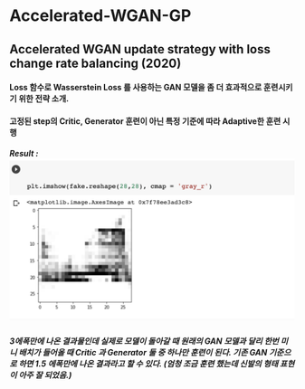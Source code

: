 # Accelerated-WGAN-GP
## Accelerated WGAN update strategy with loss change rate balancing (2020)
#### Loss 함수로 Wasserstein Loss 를 사용하는 GAN 모델을 좀 더 효과적으로 훈련시키기 위한 전략 소개.
#### 고정된 step의 Critic, Generator 훈련이 아닌 특정 기준에 따라 Adaptive한 훈련 시행

##### Result : ![image](result3epochs.png)
##### 3에폭만에 나온 결과물인데 실제로 모델이 돌아갈 때 원래의 GAN 모델과 달리 한번 미니 배치가 들어올 때 Critic 과 Generator 둘 중 하나만 훈련이 된다. 기존 GAN 기준으로 하면 1.5 에폭만에 나온 결과라고 할 수 있다. (엄청 조금 훈련 했는데 신발의 형태 표현이 아주 잘 되었음.)
